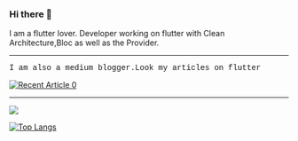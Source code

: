 ### Hi there 👋

I am a flutter lover. Developer working on flutter with Clean Architecture,Bloc as well as the Provider.

------------------------------------------------------------------------------------------------------------------------------------------------------------------

<p style = "font-family:courier,arial,helvetica;">
I am also a medium blogger.Look my articles on flutter</p>

<a target="_blank" href="https://github-readme-medium-recent-article.vercel.app/medium/@sahasuthpala/0"><img src="https://github-readme-medium-recent-article.vercel.app/medium/@sahasuthpala/0" alt="Recent Article 0"> 

------------------------------------------------------------------------------------------------------------------------------------------------------------------

<img align="center" src="https://github-readme-stats.vercel.app/api/top-langs/?username=Dineth95&theme=jekyll-theme-cayman"/>

[![Top Langs](https://github-readme-stats.vercel.app/api/top-langs/?username=Dineth95)](https://github.com/Dineth95/github-readme-stats)


